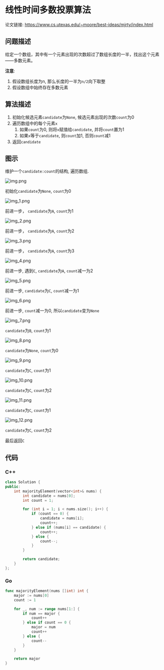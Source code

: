 # 线性时间多数投票算法
论文链接: https://www.cs.utexas.edu/~moore/best-ideas/mjrty/index.html
## 问题描述
给定一个数组，其中有一个元素出现的次数超过了数组长度的一半，找出这个元素——多数元素。

**注意**: 
1. 假设数组长度为n, 那么长度的一半为`n/2`向下取整
2. 假设数组中始终存在多数元素

## 算法描述
1. 初始化候选元素`candidate`为`None`, 候选元素出现的次数`count`为0
2. 遍历数组中的每个元素`x`
    1. 如果`count`为0, 则将`x`赋值给`candidate`, 并将`count`置为1
    2. 如果`x`等于`candidate`, 则`count`加1, 否则`count`减1
3. 返回`candidate`

## 图示

维护一个`candidate:count`的结构, 遍历数组.

![img.png](img.png)

初始化`candidate`为`None`, `count`为0

![img_1.png](img_1.png)

前进一步， `candidate`为`A`, `count`为1

![img_2.png](img_2.png)

前进一步， `candidate`为`A`, `count`为2

![img_3.png](img_3.png)

前进一步， `candidate`为`A`, `count`为3

![img_4.png](img_4.png)

前进一步, 遇到`C`, `candidate`为`A`, `count`减一为2

![img_5.png](img_5.png)

前进一步, `candidate`为`C`, `count`减一为1

![img_6.png](img_6.png)

前进一步, `count`减一为0, 所以`candidate`变为`None`

![img_7.png](img_7.png)

`candidate`为`B`, `count`为1

![img_8.png](img_8.png)

`candidate`为`None`, `count`为0

![img_9.png](img_9.png)

`candidate`为`C`, `count`为1

![img_10.png](img_10.png)

`candidate`为`C`, `count`为2

![img_11.png](img_11.png)

`candidate`为`C`, `count`为1

![img_12.png](img_12.png)

`candidate`为`C`, `count`为2

最后返回`C`

## 代码
### C++
```cpp
class Solution {
public:
    int majorityElement(vector<int>& nums) {
        int candidate = nums[0];
        int count = 1;

        for (int i = 1; i < nums.size(); i++) {
            if (count == 0) {
                candidate = nums[i];
                count++;
            } else if (nums[i] == candidate) {
                count++;
            } else {
                count--;
            }
        }

        return candidate;
    }
};
```
### Go
```go
func majorityElement(nums []int) int {
    major := nums[0]
    count := 1

    for _, num := range nums[1:] {
        if num == major {
            count++
        } else if count == 0 {
            major = num
            count++
        } else {
            count--
        } 
    }

    return major
}
```